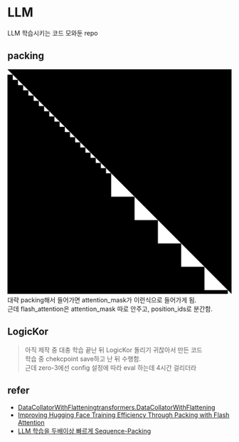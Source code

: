 # LLM

LLM 학습시키는 코드 모와둔 repo

## packing

![packing attention_mask](assets/packing_attention_mask.png) <br/>
대략 packing해서 들어가면 attention_mask가 이런식으로 들어가게 됨. <br/>
근데 flash_attention은 attention_mask 따로 안주고, position_ids로 분간함. <br/>

## LogicKor

> 아직 제작 중
대충 학습 끝난 뒤 LogicKor 돌리기 귀찮아서 만든 코드<br/>
학습 중 chekcpoint save하고 난 뒤 수행함.<br/>
근데 zero-3에선 config 설정에 따라 eval 하는데 4시간 걸리더라<br/>

## refer

- [DataCollatorWithFlatteningtransformers.DataCollatorWithFlattening](https://huggingface.co/docs/transformers/ko/main_classes/data_collator#transformers.DataCollatorWithFlattening)
- [Improving Hugging Face Training Efficiency Through Packing with Flash Attention](https://huggingface.co/blog/packing-with-FA2)
- [LLM 학습을 두배이상 빠르게 Sequence-Packing](https://arca.live/b/alpaca/127995776?p=1)
